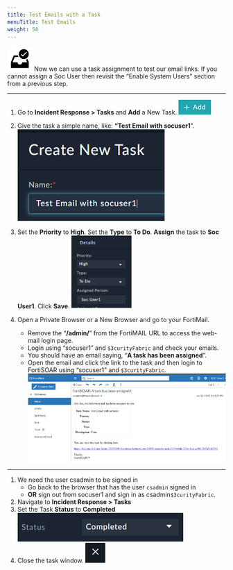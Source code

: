 ```yaml
---
title: Test Emails with a Task
menuTitle: Test Emails
weight: 50
---
```


![Check](check_box.svg)
Now we can use a task assignment to test our email links. If you cannot assign a Soc User then revisit the “Enable System Users” section from a previous step.

---

1. Go to **Incident Response > Tasks** and **Add** a New Task. ![Add Task](addtask.png)

1. Give the task a simple name, like: **“Test Email with socuser1**".
![Name of Task](createnew.png)

1. Set the **Priority** to **High**. Set the **Type** to **To Do**. **Assign** the task to **Soc User1**. Click **Save**.
![Task add view](pridetails.png)

1. Open a Private Browser or a New Browser and go to your FortiMail.
    - Remove the “**/admin/**” from the FortiMAIL URL to access the web-mail login page.
    - Login using “socuser1” and ```$3curityFabric``` and check your emails.
    - You should have an email saying, “**A task has been assigned**”.
    - Open the email and click the link to the task and then login to FortiSOAR using “socuser1” and ```$3curityFabric```. ![Mail view](mailtask.png)

---

1. We need the user csadmin to be signed in
   - Go back to the browser that has the user `csadmin` signed in
   - **OR** sign out from socuser1 and sign in as csadmin```$3curityFabric```.
2. Navigate to **Incident Response > Tasks**
3. Set the Task **Status** to **Completed** ![Complete status](statuscomplete.png)
4. Close the task window. ![Exit button](closewindow.png)

